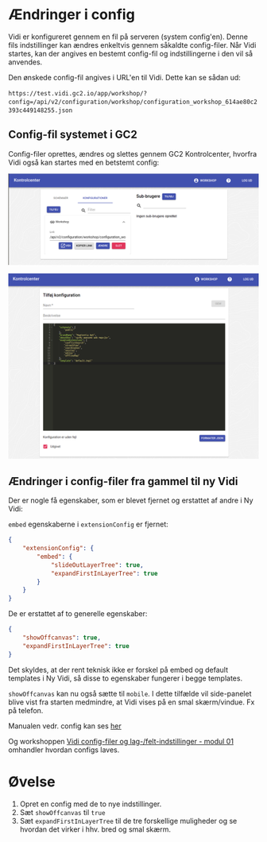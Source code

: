 # Ændringer i config

Vidi er konfigureret gennem en fil på serveren (system config'en). Denne fils indstillinger kan ændres enkeltvis gennem såkaldte config-filer. Når Vidi startes, kan der angives en bestemt config-fil og indstillingerne i den vil så anvendes.

Den ønskede config-fil angives i URL'en til Vidi. Dette kan se sådan ud:

`https://test.vidi.gc2.io/app/workshop/?config=/api/v2/configuration/workshop/configuration_workshop_614ae80c2393c449148255.json`

## Config-fil systemet i GC2

Config-filer oprettes, ændres og slettes gennem GC2 Kontrolcenter, hvorfra Vidi også kan startes med en betstemt config:

![Config-screen](../assets/gc2_config_screen.png)   

![Config-screen](../assets/gc2_config_screen2.png)

## Ændringer i config-filer fra gammel til ny Vidi

Der er nogle få egenskaber, som er blevet fjernet og erstattet af andre i Ny Vidi:

`embed` egenskaberne i `extensionConfig` er fjernet:

```json
{
    "extensionConfig": {
        "embed": {
            "slideOutLayerTree": true,
            "expandFirstInLayerTree": true
        }
    }
}
```
De er erstattet af to generelle egenskaber:

```json
{
    "showOffcanvas": true,
    "expandFirstInLayerTree": true
}
```

Det skyldes, at der rent teknisk ikke er forskel på embed og default templates i Ny Vidi, så disse to egenskaber fungerer i begge templates.

`showOffcanvas` kan nu også sætte til `mobile`. I dette tilfælde vil side-panelet blive vist fra starten medmindre, at Vidi vises på en smal skærm/vindue. Fx på telefon.

Manualen vedr. config kan ses [her](https://vidi.readthedocs.io/da/latest/pages/standard/91_run_configuration.html)

Og workshoppen [Vidi config-filer og lag-/felt-indstillinger - modul 01](https://gc2vidi.github.io/workshops/Vidi-config-files/01-Config-filer/) omhandler hvordan configs laves.

# Øvelse
1. Opret en config med de to nye indstillinger.
2. Sæt `showOffcanvas` til `true`
3. Sæt `expandFirstInLayerTree` til de tre forskellige muligheder og se hvordan det virker i hhv. bred og smal skærm.